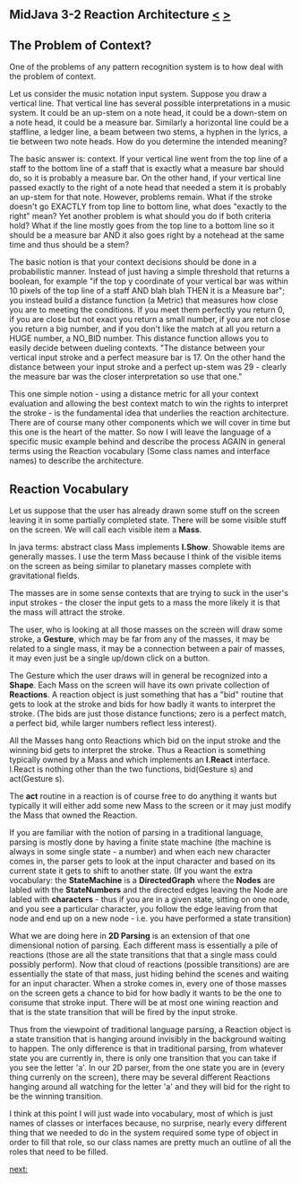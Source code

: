 ## MidJava 3-2 Reaction Architecture [&LT;](MJ0301.md) [&GT;](MJ0303.md)

## The Problem of Context?

One of the problems of any pattern recognition system is to how deal with the problem of context.

Let us consider the music notation input system. Suppose you draw a vertical line. That vertical line has several possible interpretations in a music system. It could be an up-stem on a note head, it could be a down-stem on a note head, it could be a measure bar. Similarly a horizontal line could be a staffline, a ledger line, a beam between two stems, a hyphen in the lyrics, a tie between two note heads. How do you determine the intended meaning?

The basic answer is: context. If your vertical line went from the top line of a staff to the bottom line of a staff that is exactly what a measure bar should do, so it is probably a measure bar. On the other hand, if your vertical line passed exactly to the right of a note head that needed a stem it is probably an up-stem for that note. However, problems remain. What if the stroke doesn't go EXACTLY from top line to bottom line, what does "exactly to the right" mean? Yet another problem is what should you do if both criteria hold? What if the line mostly goes from the top line to a bottom line so it should be a measure bar AND it also goes right by a notehead at the same time and thus should be a stem?

The basic notion is that your context decisions should be done in a probabilistic manner. Instead of just having a simple threshold that returns a boolean, for example "if the top y coordinate of your vertical bar was within 10 pixels of the top line of a staff AND blah blah THEN it is a Measure bar"; you instead build a distance function (a Metric) that measures how close you are to meeting the conditions. If you meet them perfectly you return 0, if you are close but not exact you return a small number, if you are not close you return a big number, and if you don't like the match at all you return a HUGE number, a NO_BID number. This distance function allows you to easily decide between dueling contexts. "The distance between your vertical input stroke and a perfect measure bar is 17. On the other hand the distance between your input stroke and a perfect up-stem was 29 - clearly the measure bar was the closer interpretation so use that one."

This one simple notion - using a distance metric for all your context evaluation and allowing the best context match to win the rights to interpret the stroke - is the fundamental idea that underlies the reaction architecture. There are of course many other components which we will cover in time but this one is the heart of the matter. So now I will leave the language of a specific music example behind and describe the process AGAIN in general terms using the Reaction vocabulary (Some class names and interface names) to describe the architecture.

## Reaction Vocabulary

Let us suppose that the user has already drawn some stuff on the screen leaving it in some partially completed state. There will be some visible stuff on the screen. We will call each visible item a **Mass**. 

In java terms: abstract class Mass implements **I.Show**. Showable items are generally masses. I use the term Mass because I think of the visible items on the screen as being similar to planetary masses complete with gravitational fields. 

The masses are in some sense contexts that are trying to suck in the user's input strokes - the closer the input gets to a mass the more likely it is that the mass will attract the stroke. 

The user, who is looking at all those masses on the screen will draw some stroke, a **Gesture**, which may be far from any of the masses, it may be related to a single mass, it may be a connection between a pair of masses, it may even just be a single up/down click on a button. 

The Gesture which the user draws will in general be recognized into a **Shape**. Each Mass on the screen will have its own private collection of **Reactions**. A reaction object is just something that has a "bid" routine that gets to look at the stroke and bids for how badly it wants to interpret the stroke. (The bids are just those distance functions; zero is a perfect match, a perfect bid, while larger numbers reflect less interest). 

All the Masses hang onto Reactions which bid on the input stroke and the winning bid gets to interpret the stroke. Thus a Reaction is something typically owned by a Mass and which implements an **I.React** interface. I.React is nothing other than the two functions, bid(Gesture s) and act(Gesture s).

The **act** routine in a reaction is of course free to do anything it wants but typically it will either add some new Mass to the screen or it may just modify the Mass that owned the Reaction.

If you are familiar with the notion of parsing in a traditional language, parsing is mostly done by having a finite state machine (the machine is always in some single state - a number) and when each new character comes in, the parser gets to look at the input character and based on its current state it gets to shift to another state. (If you want the extra vocabulary: the **StateMachine** is a **DirectedGraph** where the **Nodes** are labled with the **StateNumbers** and the directed edges leaving the Node are labled with **characters** - thus if you are in a given state, sitting on one node, and you see a particular character, you follow the edge leaving from that node and end up on a new node - i.e. you have performed a state transition)  

What we are doing here in **2D Parsing** is an extension of that one dimensional notion of parsing. Each different mass is essentially a pile of reactions (those are all the state transitions that that a single mass could possibly perform). Now that cloud of reactions (possible transitions) are are essentially the state of that mass, just hiding behind the scenes and waiting for an input character. When a stroke comes in, every one of those masses on the screen gets a chance to bid for how badly it wants to be the one to consume that stroke input. There will be at most one wining reaction and that is the state transition that will be fired by the input stroke.

Thus from the viewpoint of traditional language parsing, a Reaction object is a state transition that is hanging around invisibly in the background waiting to happen. The only difference is that in traditional parsing, from whatever state you are currently in, there is only one transition that you can take if you see the letter 'a'. In our 2D parser, from the one state you are in (every thing currenly on the screen), there may be several different Reactions hanging around all watching for the letter 'a' and they will bid for the right to be the winning transition.

I think at this point I will just wade into vocabulary, most of which is just names of classes or interfaces because, no surprise, nearly every different thing that we needed to do in the system required some type of object in order to fill that role, so our class names are pretty much an outline of all the roles that need to be filled.

[next: ](MJ0303.md)